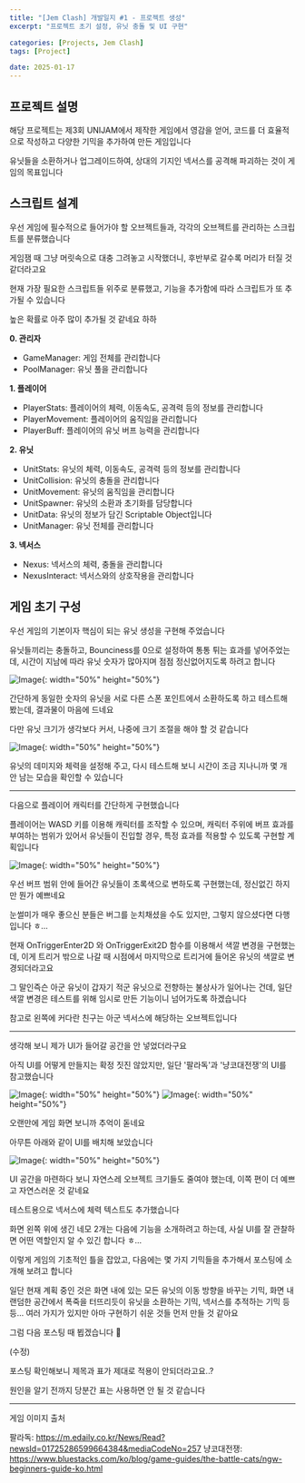 ```yaml
---
title: "[Jem Clash] 개발일지 #1 - 프로젝트 생성"
excerpt: "프로젝트 초기 설정, 유닛 충돌 및 UI 구현"

categories: [Projects, Jem Clash]
tags: [Project]

date: 2025-01-17
---
```


## 프로젝트 설명

해당 프로젝트는 제3회 UNIJAM에서 제작한 게임에서 영감을 얻어, 코드를 더 효율적으로 작성하고 다양한 기믹을 추가하여 만든 게임입니다

유닛들을 소환하거나 업그레이드하여, 상대의 기지인 넥서스를 공격해 파괴하는 것이 게임의 목표입니다

## 스크립트 설계

우선 게임에 필수적으로 들어가야 할 오브젝트들과, 각각의 오브젝트를 관리하는 스크립트를 분류했습니다

게임잼 때 그냥 머릿속으로 대충 그려놓고 시작했더니, 후반부로 갈수록 머리가 터질 것 같더라고요

현재 가장 필요한 스크립트들 위주로 분류했고, 기능을 추가함에 따라 스크립트가 또 추가될 수 있습니다

높은 확률로 아주 많이 추가될 것 같네요 하하

**0. 관리자**
 - GameManager: 게임 전체를 관리합니다 
 - PoolManager: 유닛 풀을 관리합니다 

**1. 플레이어**
- PlayerStats: 플레이어의 체력, 이동속도, 공격력 등의 정보를 관리합니다
- PlayerMovement: 플레이어의 움직임을 관리합니다
- PlayerBuff: 플레이어의 유닛 버프 능력을 관리합니다

**2. 유닛**
- UnitStats: 유닛의 체력, 이동속도, 공격력 등의 정보를 관리합니다
- UnitCollision: 유닛의 충돌을 관리합니다
- UnitMovement: 유닛의 움직임을 관리합니다
- UnitSpawner: 유닛의 소환과 초기화를 담당합니다
- UnitData: 유닛의 정보가 담긴 Scriptable Object입니다
- UnitManager: 유닛 전체를 관리합니다

**3. 넥서스**
- Nexus: 넥서스의 체력, 충돌을 관리합니다
- NexusInteract: 넥서스와의 상호작용을 관리합니다

## 게임 초기 구성

우선 게임의 기본이자 핵심이 되는 유닛 생성을 구현해 주었습니다

유닛들끼리는 충돌하고, Bounciness를 0으로 설정하여 통통 튀는 효과를 넣어주었는데, 시간이 지남에 따라 유닛 숫자가 많아지며 점점 정신없어지도록 하려고 합니다

![Image](https://github.com/user-attachments/assets/e9421fca-2c12-40b0-9d69-05bbdcf49e13){: width="50%" height="50%"}

간단하게 동일한 숫자의 유닛을 서로 다른 스폰 포인트에서 소환하도록 하고 테스트해 봤는데, 결과물이 마음에 드네요

다만 유닛 크기가 생각보다 커서, 나중에 크기 조절을 해야 할 것 같습니다

![Image](https://github.com/user-attachments/assets/b27d05ef-2a9f-4b59-8fb4-ddb2dd1b3efc){: width="50%" height="50%"}

유닛의 데미지와 체력을 설정해 주고, 다시 테스트해 보니 시간이 조금 지나니까 몇 개 안 남는 모습을 확인할 수 있습니다

---

다음으로 플레이어 캐릭터를 간단하게 구현했습니다

플레이어는 WASD 키를 이용해 캐릭터를 조작할 수 있으며, 캐릭터 주위에 버프 효과를 부여하는 범위가 있어서 유닛들이 진입할 경우, 특정 효과를 적용할 수 있도록 구현할 계획입니다

![Image](https://github.com/user-attachments/assets/69609176-0b14-4924-96bb-fd4a923823b0){: width="50%" height="50%"}

우선 버프 범위 안에 들어간 유닛들이 초록색으로 변하도록 구현했는데, 정신없긴 하지만 뭔가 예쁘네요

눈썰미가 매우 좋으신 분들은 버그를 눈치채셨을 수도 있지만, 그렇지 않으셨다면 다행입니다 ㅎ...

현재 OnTriggerEnter2D 와 OnTriggerExit2D 함수를 이용해서 색깔 변경을 구현했는데, 이게 트리거 밖으로 나갈 때 시점에서 마지막으로 트리거에 들어온 유닛의 색깔로 변경되더라고요

그 말인즉슨 아군 유닛이 갑자기 적군 유닛으로 전향하는 불상사가 일어나는 건데, 일단 색깔 변경은 테스트를 위해 임시로 만든 기능이니 넘어가도록 하겠습니다

참고로 왼쪽에 커다란 친구는 아군 넥서스에 해당하는 오브젝트입니다

---

생각해 보니 제가 UI가 들어갈 공간을 안 넣었더라구요

아직 UI를 어떻게 만들지는 확정 짓진 않았지만, 일단 '팔라독'과 '냥코대전쟁'의 UI를 참고했습니다

 ![Image](https://github.com/user-attachments/assets/c9b0cc9f-615a-4695-b796-55b975078d0c){: width="50%" height="50%"}
 ![Image](https://github.com/user-attachments/assets/ca58eb48-cead-4823-8cbf-73832f9cc264){: width="50%" height="50%"}

오랜만에 게임 화면 보니까 추억이 돋네요

아무튼 아래와 같이 UI를 배치해 보았습니다

![Image](https://github.com/user-attachments/assets/a91e8fba-7f37-4b88-8a85-88a45d98f0b7){: width="50%" height="50%"}

UI 공간을 마련하다 보니 자연스레 오브젝트 크기들도 줄여야 했는데, 이쪽 편이 더 예쁘고 자연스러운 것 같네요

테스트용으로 넥서스에 체력 텍스트도 추가했습니다

화면 왼쪽 위에 생긴 네모 2개는 다음에 기능을 소개하려고 하는데, 사실 UI를 잘 관찰하면 어떤 역할인지 알 수 있긴 합니다 ㅎ...

이렇게 게임의 기초적인 틀을 잡았고, 다음에는 몇 가지 기믹들을 추가해서 포스팅에 소개해 보려고 합니다

일단 현재 계획 중인 것은 화면 내에 있는 모든 유닛의 이동 방향을 바꾸는 기믹, 화면 내 랜덤한 공간에서 폭죽을 터뜨리듯이 유닛을 소환하는 기믹, 넥서스를 추적하는 기믹 등등... 여러 가지가 있지만 아마 구현하기 쉬운 것들 먼저 만들 것 같아요

그럼 다음 포스팅 때 뵙겠습니다 👋

(수정)

포스팅 확인해보니 제목과 표가 제대로 적용이 안되더라고요..?

원인을 알기 전까지 당분간 표는 사용하면 안 될 것 같습니다

---

게임 이미지 출처

팔라독: https://m.edaily.co.kr/News/Read?newsId=01725286599664384&mediaCodeNo=257
냥코대전쟁: https://www.bluestacks.com/ko/blog/game-guides/the-battle-cats/ngw-beginners-guide-ko.html